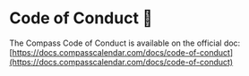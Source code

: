 # Code of Conduct 🤝

The Compass Code of Conduct is available on the official doc:
[https://docs.compasscalendar.com/docs/code-of-conduct](https://docs.compasscalendar.com/docs/code-of-conduct)

